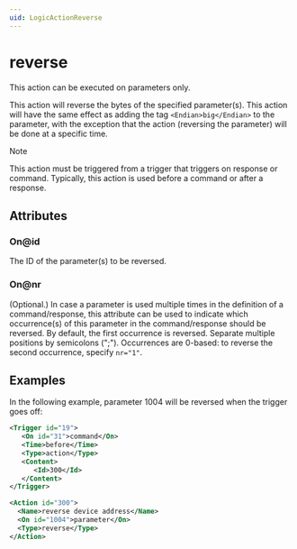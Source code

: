 ```yaml
---
uid: LogicActionReverse
---
```


# reverse

This action can be executed on parameters only.

This action will reverse the bytes of the specified parameter(s). This action will have the same effect as adding the tag `<Endian>big</Endian>` to the parameter, with the exception that the action (reversing the parameter) will be done at a specific time.

> [!NOTE]
> This action must be triggered from a trigger that triggers on response or command. Typically, this action is used before a command or after a response.

## Attributes

### On@id

The ID of the parameter(s) to be reversed.

### On@nr

(Optional.) In case a parameter is used multiple times in the definition of a command/response, this attribute can be used to indicate which occurrence(s) of this parameter in the command/response should be reversed. By default, the first occurrence is reversed. Separate multiple positions by semicolons (";"). Occurrences are 0-based: to reverse the second occurrence, specify `nr="1"`.

## Examples

In the following example, parameter 1004 will be reversed when the trigger goes off:

```xml
<Trigger id="19">
   <On id="31">command</On>
   <Time>before</Time>
   <Type>action</Type>
   <Content>
      <Id>300</Id>
   </Content>
</Trigger>
```

```xml
<Action id="300">
  <Name>reverse device address</Name>
  <On id="1004">parameter</On>
  <Type>reverse</Type>
</Action>
```
